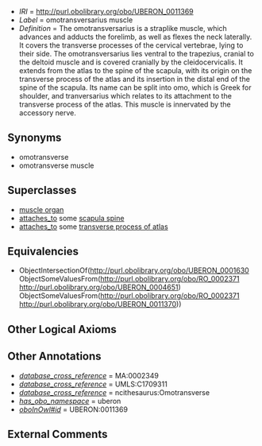  * *IRI* = http://purl.obolibrary.org/obo/UBERON_0011369
 * *Label* = omotransversarius muscle
 * *Definition* = The omotransversarius is a straplike muscle, which advances and adducts the forelimb, as well as flexes the neck laterally. It covers the transverse processes of the cervical vertebrae, lying to their side. The omotransversarius lies ventral to the trapezius, cranial to the deltoid muscle and is covered cranially by the cleidocervicalis. It extends from the atlas to the spine of the scapula, with its origin on the transverse process of the atlas and its insertion in the distal end of the spine of the scapula. Its name can be split into omo, which is Greek for shoulder, and tranversarius which relates to its attachment to the transverse process of the atlas. This muscle is innervated by the accessory nerve.

## Synonyms

 * omotransverse
 * omotransverse muscle

## Superclasses

 * [muscle organ](../../UBERON/30/UBERON_0001630.md)
 * [attaches_to](../../RO/71/RO_0002371.md) some [scapula spine](../../UBERON/51/UBERON_0004651.md)
 * [attaches_to](../../RO/71/RO_0002371.md) some [transverse process of atlas](../../UBERON/70/UBERON_0011370.md)

## Equivalencies

 * ObjectIntersectionOf(<http://purl.obolibrary.org/obo/UBERON_0001630> ObjectSomeValuesFrom(<http://purl.obolibrary.org/obo/RO_0002371> <http://purl.obolibrary.org/obo/UBERON_0004651>) ObjectSomeValuesFrom(<http://purl.obolibrary.org/obo/RO_0002371> <http://purl.obolibrary.org/obo/UBERON_0011370>))

## Other Logical Axioms


## Other Annotations

 * *[database_cross_reference](../../ef/oboInOwl#hasDbXref.md)* = MA:0002349
 * *[database_cross_reference](../../ef/oboInOwl#hasDbXref.md)* = UMLS:C1709311
 * *[database_cross_reference](../../ef/oboInOwl#hasDbXref.md)* = ncithesaurus:Omotransverse
 * *[has_obo_namespace](../../ce/oboInOwl#hasOBONamespace.md)* = uberon
 * *[oboInOwl#id](../../id/oboInOwl#id.md)* = UBERON:0011369

## External Comments

